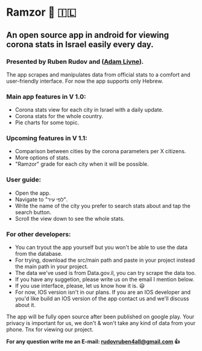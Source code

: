 # Ramzor :vertical_traffic_light: :israel:
## An open source app in android for viewing corona stats in Israel easily every day.
### Presented by Ruben Rudov and ([Adam Livne](https://github.com/adamal92)).

The app scrapes and manipulates data from official stats to a comfort and user-friendly interface.
For now the app supports only Hebrew.

### Main app features in V 1.0: 
  - Corona stats view for each city in Israel with a daily update.
  - Corona stats for the whole country.
  - Pie charts for some topic.
  
### Upcoming features in V 1.1:
  - Comparison between cities by the corona parameters per X citizens.
  - More options of stats.
  - "Ramzor" grade for each city when it will be possible.
  
### User guide: 
 - Open the app.
 - Navigate to "לפי עיר".
 - Write the name of the city you prefer to search stats about and tap the search button.
 - Scroll the view down to see the whole stats.
 
 ### For other developers:
  - You can tryout the app yourself but you won't be able to use the data from the database.
  - For trying, download the src/main path and paste in your project instead the main path in your project.
  - The data we've used is from Data.gov.il, you can try scrape the data too.
  - If you have any suggetion, please write us on the email I mention below.
  - If you use interface, please, let us know how it is. :smiley:
  - For now, IOS version isn't in our plans. If you are an IOS developer and you'd like build an IOS version of the app contact us and we'll discuss about it.
  

The app will be fully open source after been published on google play.
Your privacy is important for us, we don't & won't take any kind of data from your phone. 
Tnx for viewing our project. 

**For any question write me an E-mail: rudovruben4all@gmail.com :+1:**
